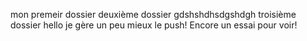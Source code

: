 mon premeir dossier
deuxième dossier gdshshdhsdgshdgh
troisième dossier
hello je gère un peu mieux le push!
Encore un essai pour voir!